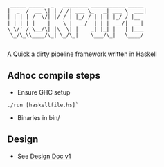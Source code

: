 ```

 _____ _____  _   ________ ___________ _____ 
|  _  /  __ \| | / /| ___ \_   _| ___ \  ___|
| | | | /  \/| |/ / | |_/ / | | | |_/ / |__  
| | | | |    |    \ |  __/  | | |  __/|  __| 
\ \/' / \__/\| |\  \| |    _| |_| |   | |___ 
 \_/\_\\____/\_| \_/\_|    \___/\_|   \____/ 
                                             

```

<!-- vscode-markdown-toc -->

<!-- vscode-markdown-toc-config
	numbering=true
	autoSave=true
	/vscode-markdown-toc-config -->
<!-- /vscode-markdown-toc -->


A Quick a dirty pipeline framework written in Haskell

## <a name='Adhoccompilesteps'></a>Adhoc compile steps

- Ensure GHC setup

```
./run [haskellfile.hs]`
```

- Binaries in bin/

## Design
- See [Design Doc v1](docs/design.md)

